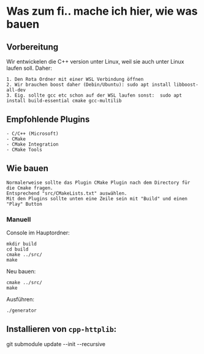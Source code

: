 # Was zum fi.. mache ich hier, wie was bauen


## Vorbereitung

Wir entwickelen die C++ version unter Linux, weil sie auch unter Linux laufen soll.
Daher:

    1. Den Rota Ordner mit einer WSL Verbindung öffnen
    2. Wir brauchen boost daher (Debin/Ubuntu): sudo apt install libboost-all-dev
    3. Eig. sollte gcc etc schon auf der WSL laufen sonst:  sudo apt install build-essential cmake gcc-multilib

## Empfohlende Plugins

    - C/C++ (Microsoft)
    - CMake
    - CMake Integration
    - CMake Tools

## Wie bauen

    Normalerweise sollte das Plugin CMake Plugin nach dem Directory für die Cmake fragen.
    Entsprechend "src/CMakeLists.txt" auswählen.
    Mit den Plugins sollte unten eine Zeile sein mit "Build" und einen "Play" Button

### Manuell

Console im Hauptordner:

    mkdir build
    cd build
    cmake ../src/
    make

Neu bauen:

    cmake ../src/
    make

Ausführen:

    ./generator
    
## Installieren von `cpp-httplib`:

   git submodule update --init --recursive 
